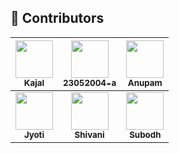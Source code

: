 ## 👥 Contributors



| [<img src="https://github.com/Kajal8kumari.png" width="60px" height="60px"><br><sub><b>Kajal</b></sub>](https://github.com/Kajal8kumari) | [<img src="https://github.com/23052004-a.png" width="60px" height="60px"><br><sub><b>23052004-a</b></sub>](https://github.com/23052004-a) | [<img src="https://github.com/ANUPAM-741.png" width="60px" height="60px"><br><sub><b>Anupam</b></sub>](https://github.com/ANUPAM-741) |
| :---: | :---: | :---: |
| [<img src="https://github.com/JYOTI-813.png" width="60px" height="60px"><br><sub><b>Jyoti</b></sub>](https://github.com/JYOTI-813) | [<img src="https://github.com/shivani-06hub.png" width="60px" height="60px"><br><sub><b>Shivani</b></sub>](https://github.com/shivani-06hub) | [<img src="https://github.com/Dsubodh26.png" width="60px" height="60px"><br><sub><b>Subodh</b></sub>](https://github.com/Dsubodh26) |
